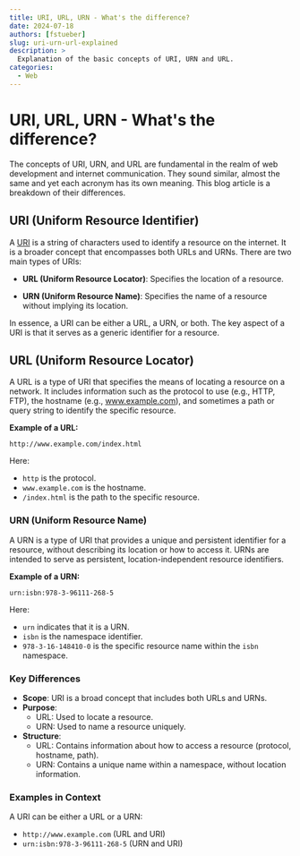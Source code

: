 ```yaml
---
title: URI, URL, URN - What's the difference?
date: 2024-07-18
authors: [fstueber]
slug: uri-urn-url-explained
description: >
  Explanation of the basic concepts of URI, URN and URL. 
categories:
  - Web
---
```


# URI, URL, URN - What's the difference?

The concepts of URI, URN, and URL are fundamental in the realm of web development and internet communication. They sound similar, almost the same and yet each acronym has its own meaning. This blog article is a breakdown of their differences.

<!-- more -->

## URI (Uniform Resource Identifier)

A [URI](https://datatracker.ietf.org/doc/html/rfc3986) is a string of characters used to identify a resource on the internet. It is a broader concept that encompasses both URLs and URNs. There are two main types of URIs:

+ **URL (Uniform Resource Locator)**: Specifies the location of a resource.

+ **URN (Uniform Resource Name)**: Specifies the name of a resource without implying its location.

In essence, a URI can be either a URL, a URN, or both. The key aspect of a URI is that it serves as a generic identifier for a resource.

## URL (Uniform Resource Locator)

A URL is a type of URI that specifies the means of locating a resource on a network. It includes information such as the protocol to use (e.g., HTTP, FTP), the hostname (e.g., www.example.com), and sometimes a path or query string to identify the specific resource.

**Example of a URL:**

```
http://www.example.com/index.html
```

Here:

+ `http` is the protocol.
+ `www.example.com` is the hostname.
+ `/index.html` is the path to the specific resource.

### URN (Uniform Resource Name)

A URN is a type of URI that provides a unique and persistent identifier for a resource, without describing its location or how to access it. URNs are intended to serve as persistent, location-independent resource identifiers.

**Example of a URN:**

```
urn:isbn:978-3-96111-268-5
```

Here:

+ `urn` indicates that it is a URN.
+ `isbn` is the namespace identifier.
+ `978-3-16-148410-0` is the specific resource name within the `isbn` namespace.

### Key Differences

+ **Scope**: URI is a broad concept that includes both URLs and URNs.
+ **Purpose**:
   - URL: Used to locate a resource.
   - URN: Used to name a resource uniquely.
+ **Structure**:
   - URL: Contains information about how to access a resource (protocol, hostname, path).
   - URN: Contains a unique name within a namespace, without location information.

### Examples in Context

A URI can be either a URL or a URN:

+ `http://www.example.com` (URL and URI)
+ `urn:isbn:978-3-96111-268-5` (URN and URI)